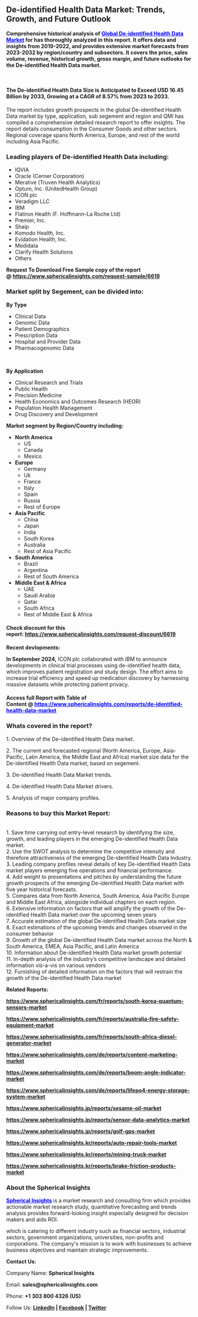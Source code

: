 <h2 class="post-title entry-title">De-identified Health Data Market: Trends, Growth, and Future Outlook</h2>
<p><strong>Comprehensive historical analysis of&nbsp;<span style="color: #0000ff;"><a style="color: #0000ff;" href="https://www.sphericalinsights.com/reports/de-identified-health-data-market" target="_blank">Global De-identified Health Data Market</a></span>&nbsp;for has thoroughly analyzed in this report. It offers data and insights from 2019-2022, and provides extensive market forecasts from 2023-2032 by region/country and subsectors. It covers the price, sales volume, revenue, historical growth, gross margin, and future outlooks for the De-identified Health Data market.</strong></p>
<div class="post-share-buttons post-share-buttons-top">
<div class="post-outer">
<div class="post">
<div id="post-body-4415228394631847590" class="post-body entry-content float-container">
<p>&nbsp;</p>
<h4><strong>The De-identified Health Data Size is Anticipated to Exceed USD 16.45 Billion by 2033, Growing at a CAGR of 8.57% from 2023 to 2033.</strong></h4>
<p>The report includes growth prospects in the global De-identified Health Data market by type, application, sub segement and region and QMI has compiled a comprehensive detailed research report to offer insights. The report details consumption in the Consumer Goods and other sectors. Regional coverage spans North America, Europe, and rest of the world including Asia Pacific.</p>
<h3><strong>Leading players of De-identified Health Data including:</strong></h3>
<ul>
<li>IQVIA</li>
<li>Oracle (Cerner Corporation)</li>
<li>Merative (Truven Health Analytics)</li>
<li>Optum, Inc. (UnitedHealth Group)</li>
<li>ICON plc</li>
<li>Veradigm LLC</li>
<li>IBM</li>
<li>Flatiron Health (F. Hoffmann-La Roche Ltd)</li>
<li>Premier, Inc.</li>
<li>Shaip</li>
<li>Komodo Health, Inc.</li>
<li>Evidation Health, Inc.</li>
<li>Medidata</li>
<li>Clarify Health Solutions</li>
<li>Others</li>
</ul>
<p><strong>Request To Download Free Sample copy of the report @&nbsp;<a href="https://www.sphericalinsights.com/request-sample/6619" target="_blank">https://www.sphericalinsights.com/request-sample/6619</a></strong></p>
<h3><strong>Market split by Segement, can be divided into:</strong></h3>
<p><strong>By Type</strong></p>
<ul>
<li>Clinical Data</li>
<li>Genomic Data</li>
<li>Patient Demographics</li>
<li>Prescription Data</li>
<li>Hospital and Provider Data</li>
<li>Pharmacogenomic Data</li>
</ul>
<p>&nbsp;</p>
<p><strong>By Application</strong></p>
<ul>
<li>Clinical Research and Trials</li>
<li>Public Health</li>
<li>Precision Medicine</li>
<li>Health Economics and Outcomes Research (HEOR)</li>
<li>Population Health Management</li>
<li>Drug Discovery and Development</li>
</ul>
<p><strong>Market segment by Region/Country including:</strong></p>
<ul>
<li><strong>North America</strong>
<ul>
<li>US</li>
<li>Canada</li>
<li>Mexico</li>
</ul>
</li>
<li><strong>Europe</strong>
<ul>
<li>Germany</li>
<li>Uk</li>
<li>France</li>
<li>Italy</li>
<li>Spain</li>
<li>Russia</li>
<li>Rest of Europe</li>
</ul>
</li>
<li><strong>Asia Pacific</strong>
<ul>
<li>China</li>
<li>Japan</li>
<li>India</li>
<li>South Korea</li>
<li>Australia</li>
<li>Rest of Asia Pacific</li>
</ul>
</li>
<li><strong>South America</strong>
<ul>
<li>Brazil</li>
<li>Argentina</li>
<li>Rest of South America</li>
</ul>
</li>
<li><strong>Middle East &amp; Africa</strong>
<ul>
<li>UAE</li>
<li>Saudi Arabia</li>
<li>Qatar</li>
<li>South Africa</li>
<li>Rest of Middle East &amp; Africa</li>
</ul>
</li>
</ul>
<h4>Check discount for this report:&nbsp;<a href="https://www.sphericalinsights.com/request-discount/6619" target="_blank">https://www.sphericalinsights.com/request-discount/6619</a></h4>
<p><strong>Recent devlopments:</strong></p>
<p><strong>In September 2024,</strong>&nbsp;ICON plc collaborated with IBM to announce developments in clinical trial processes using de-identified health data, which improves patient registration and study design. The effort aims to increase trial efficiency and speed up medication discovery by harnessing massive datasets while protecting patient privacy.</p>
<h4>Access full Report with Table of Content&nbsp;@&nbsp;<span style="color: #0000ff;"><a style="color: #0000ff;" href="https://www.sphericalinsights.com/reports/de-identified-health-data-market" target="_blank">https://www.sphericalinsights.com/reports/de-identified-health-data-market</a></span></h4>
<h3><strong>Whats covered in the report?</strong></h3>
<p>1. Overview of the De-identified Health Data market.</p>
<p>2. The current and forecasted regional (North America, Europe, Asia-Pacific, Latin America, the Middle East and Africa) market size data for the De-identified Health Data market, based on segement.</p>
<p>3. De-identified Health Data Market trends.</p>
<p>4. De-identified Health Data Market drivers.</p>
<p>5. Analysis of major company profiles.</p>
<h3><strong>Reasons to buy this Market Report:</strong></h3>
<p><br />1. Save time carrying out entry-level research by identifying the size, growth, and leading players in the emerging De-identified Health Data market.<br />2. Use the SWOT analysis to determine the competitive intensity and therefore attractiveness of the emerging De-identified Health Data Industry.<br />3. Leading company profiles reveal details of key De-identified Health Data market players emerging five operations and financial performance.<br />4. Add weight to presentations and pitches by understanding the future growth prospects of the emerging De-identified Health Data market with five year historical forecasts.<br />5. Compares data from North America, South America, Asia Pacific Europe and Middle East Africa, alongside individual chapters on each region.<br />6. Extensive information on factors that will amplify the growth of the De-identified Health Data market over the upcoming seven years<br />7. Accurate estimation of the global De-identified Health Data market size<br />8. Exact estimations of the upcoming trends and changes observed in the consumer behavior<br />9. Growth of the global De-identified Health Data market across the North &amp; South America, EMEA, Asia Pacific, and Latin America<br />10. Information about De-identified Health Data market growth potential<br />11. In-depth analysis of the industry&rsquo;s competitive landscape and detailed information vis-a-vis on various vendors<br />12. Furnishing of detailed information on the factors that will restrain the growth of the De-identified Health Data market</p>
<p><strong>Related Reports:</strong></p>
<p><strong><a href="https://www.sphericalinsights.com/fr/reports/south-korea-quantum-sensors-market">https://www.sphericalinsights.com/fr/reports/south-korea-quantum-sensors-market</a></strong></p>
<p><strong><a href="https://www.sphericalinsights.com/fr/reports/australia-fire-safety-equipment-market">https://www.sphericalinsights.com/fr/reports/australia-fire-safety-equipment-market</a></strong></p>
<p><strong><a href="https://www.sphericalinsights.com/fr/reports/south-africa-diesel-generator-market">https://www.sphericalinsights.com/fr/reports/south-africa-diesel-generator-market</a></strong></p>
<p><strong><a href="https://www.sphericalinsights.com/de/reports/content-marketing-market">https://www.sphericalinsights.com/de/reports/content-marketing-market</a></strong></p>
<p><strong><a href="https://www.sphericalinsights.com/de/reports/boom-angle-indicator-market">https://www.sphericalinsights.com/de/reports/boom-angle-indicator-market</a></strong></p>
<p><strong><a href="https://www.sphericalinsights.com/de/reports/lifepo4-energy-storage-system-market">https://www.sphericalinsights.com/de/reports/lifepo4-energy-storage-system-market</a></strong></p>
<p><strong><a href="https://www.sphericalinsights.jp/reports/sesame-oil-market">https://www.sphericalinsights.jp/reports/sesame-oil-market</a></strong></p>
<p><strong><a href="https://www.sphericalinsights.jp/reports/sensor-data-analytics-market">https://www.sphericalinsights.jp/reports/sensor-data-analytics-market</a></strong></p>
<p><strong><a href="https://www.sphericalinsights.jp/reports/golf-gps-market">https://www.sphericalinsights.jp/reports/golf-gps-market</a></strong></p>
<p><strong><a href="https://www.sphericalinsights.kr/reports/auto-repair-tools-market">https://www.sphericalinsights.kr/reports/auto-repair-tools-market</a></strong></p>
<p><strong><a href="https://www.sphericalinsights.kr/reports/mining-truck-market">https://www.sphericalinsights.kr/reports/mining-truck-market</a></strong></p>
<p><strong><a href="https://www.sphericalinsights.kr/reports/brake-friction-products-market">https://www.sphericalinsights.kr/reports/brake-friction-products-market</a></strong></p>
<h3><strong>About the Spherical Insights</strong></h3>
<p><span style="color: #0000ff;"><strong><a style="color: #0000ff;" href="https://www.sphericalinsights.com/" target="_blank">Spherical Insights</a>&nbsp;</strong></span>is a market research and consulting firm which provides actionable market research study, quantitative forecasting and trends analysis provides forward-looking insight especially designed for decision makers and aids ROI.</p>
<p>which is catering to different industry such as financial sectors, industrial sectors, government organizations, universities, non-profits and corporations. The company's mission is to work with businesses to achieve business objectives and maintain strategic improvements.</p>
<p><strong>Contact Us:</strong></p>
<p>Company Name:&nbsp;<strong>Spherical Insights</strong></p>
<p>Email:&nbsp;<strong>sales@sphericalinsights.com</strong></p>
<p>Phone:&nbsp;<strong>+1 303 800 4326 (US)</strong></p>
<p>Follow Us:&nbsp;<strong><a href="https://www.linkedin.com/company/spherical-insight/"><u>LinkedIn</u></a>&nbsp;|&nbsp;<a href="https://www.facebook.com/sphericalinsights22"><u>Facebook</u></a>&nbsp;|&nbsp;<a href="https://twitter.com/SInsights_US"><u>Twitter</u></a></strong></p>
</div>
<div class="post-bottom">&nbsp;</div>
</div>
</div>
<section id="comments" class="comments embed" data-num-comments="0"><a name="comments"></a></section>
</div>
<div class="post-header">&nbsp;</div>
